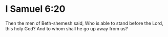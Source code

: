 # I Samuel 6:20

Then the men of Beth-shemesh said, Who is able to stand before the Lord, this holy God? And to whom shall he go up away from us?
